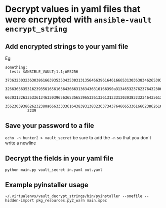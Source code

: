 # Decrypt values in yaml files that were encrypted with `ansible-vault encrypt_string`

## Add encrypted strings to your yaml file

Eg
```
something:
  test: $ANSIBLE_VAULT;1.1;AES256
          37363230323630386166393535343530313135646639616461666531303638346265393430613834
          3266363635316239356165616364366631363436316166390a313465323762376432306237366564
          66303132633533613463303965636535653965326133613133313030383232346435613063306335
          3562303938626232380a666333336164383931383236373437646665336166623862616130363764
          3239

```

## Save your password to a file

`echo -n hunter2 > vault_secret` be sure to add the `-n` so that you don't write a newline

## Decrypt the fields in your yaml file

`python main.py vault_secret in.yaml out.yaml`

## Example pyinstaller usage
`~/.virtualenvs/vault_decrypt_strings/bin/pyinstaller --onefile --hidden-import pkg_resources.py2_warn main.spec`